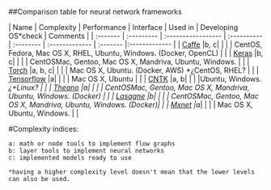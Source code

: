 ##Comparison table for neural network frameworks

| Name      | Complexity | Performance | Interface | Used in        | Developing OS*check  | Comments |
| :-------  | :--------- | :----------------- | :---------- | :-------- | :------------- | :-------    |:------------- |
| [Caffe]() |b, c|                    |             |           | CentOS, Fedora, Mac OS X, RHEL, Ubuntu, Windows. (Docker, OpenCL) | |
| [Keras]() |b, c|                    |             |           | CentOSMac, Gentoo, Mac OS X, Mandriva, Ubuntu, Windows. |  |
| [Torch]() |a, b, c|                    |             |           | Mac OS X, Ubuntu. (Docker, AWS) *¿CentOS, RHEL? |  |
| [Tensorflow]() |a|                    |             |           | Mac OS X, Ubuntu    |         |
| [CNTK]() |a, b|         | | |Ubuntu, Windows. *¿+Linux? | |
| [Theano]() |a|                    |             |           | CentOSMac, Gentoo, Mac OS X, Mandriva, Ubuntu, Windows. (Docker) |  |
| [Lasagne]() |b|                    |             |           | CentOSMac, Gentoo, Mac OS X, Mandriva, Ubuntu, Windows. (Docker)|  |
| [Mxnet]() |a*|                    |             |           | Mac OS X, Ubuntu, Windows. |   |

#Complexity indices:
  
    a: math or node tools to implement flow graphs
    b: layer tools to implement neural networks
    c: implemented models ready to use
  
    *having a higher complexity level doesn't mean that the lower levels can also be used. 

